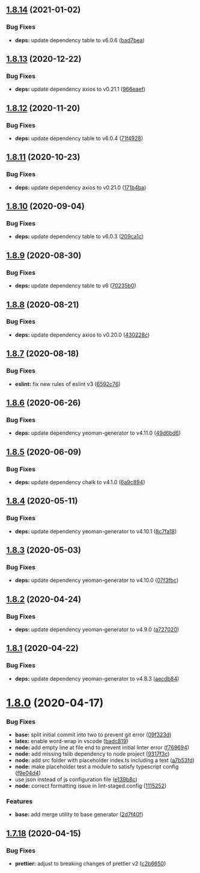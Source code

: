 ## [1.8.14](https://github.com/MichaelHettmer/generator-mht/compare/v1.8.13...v1.8.14) (2021-01-02)


### Bug Fixes

* **deps:** update dependency table to v6.0.6 ([bad7bea](https://github.com/MichaelHettmer/generator-mht/commit/bad7bea148a9b79dcf12f8709d88dee652709dc6))

## [1.8.13](https://github.com/MichaelHettmer/generator-mht/compare/v1.8.12...v1.8.13) (2020-12-22)


### Bug Fixes

* **deps:** update dependency axios to v0.21.1 ([966eaef](https://github.com/MichaelHettmer/generator-mht/commit/966eaef3feefccf2a2e8caf803a7a026c6e294b7))

## [1.8.12](https://github.com/MichaelHettmer/generator-mht/compare/v1.8.11...v1.8.12) (2020-11-20)


### Bug Fixes

* **deps:** update dependency table to v6.0.4 ([71f4928](https://github.com/MichaelHettmer/generator-mht/commit/71f492886ec9138e53585ed13da89862e36d62a6))

## [1.8.11](https://github.com/MichaelHettmer/generator-mht/compare/v1.8.10...v1.8.11) (2020-10-23)


### Bug Fixes

* **deps:** update dependency axios to v0.21.0 ([171b4ba](https://github.com/MichaelHettmer/generator-mht/commit/171b4baae98229f7c2bacc8aa7267e4f5cd592cb))

## [1.8.10](https://github.com/MichaelHettmer/generator-mht/compare/v1.8.9...v1.8.10) (2020-09-04)


### Bug Fixes

* **deps:** update dependency table to v6.0.3 ([209ca1c](https://github.com/MichaelHettmer/generator-mht/commit/209ca1c245826318bd61a5f9d027aec76839c14e))

## [1.8.9](https://github.com/MichaelHettmer/generator-mht/compare/v1.8.8...v1.8.9) (2020-08-30)


### Bug Fixes

* **deps:** update dependency table to v6 ([70235b0](https://github.com/MichaelHettmer/generator-mht/commit/70235b08590269edf5ad0153b25818adc5052870))

## [1.8.8](https://github.com/MichaelHettmer/generator-mht/compare/v1.8.7...v1.8.8) (2020-08-21)


### Bug Fixes

* **deps:** update dependency axios to v0.20.0 ([430228c](https://github.com/MichaelHettmer/generator-mht/commit/430228c16c8452f9e3557c2d98c30bfd077e58bd))

## [1.8.7](https://github.com/MichaelHettmer/generator-mht/compare/v1.8.6...v1.8.7) (2020-08-18)


### Bug Fixes

* **eslint:** fix new rules of eslint v3 ([6592c76](https://github.com/MichaelHettmer/generator-mht/commit/6592c76ac407f81e2c2bdf8991f2cc8f3b18b2c3))

## [1.8.6](https://github.com/MichaelHettmer/generator-mht/compare/v1.8.5...v1.8.6) (2020-06-26)


### Bug Fixes

* **deps:** update dependency yeoman-generator to v4.11.0 ([49d6bd6](https://github.com/MichaelHettmer/generator-mht/commit/49d6bd6ba4d8f1b9b2805e048a2df59db28992f9))

## [1.8.5](https://github.com/MichaelHettmer/generator-mht/compare/v1.8.4...v1.8.5) (2020-06-09)


### Bug Fixes

* **deps:** update dependency chalk to v4.1.0 ([6a9c894](https://github.com/MichaelHettmer/generator-mht/commit/6a9c894317e8e36d7c28cf6af0152f06130d9245))

## [1.8.4](https://github.com/MichaelHettmer/generator-mht/compare/v1.8.3...v1.8.4) (2020-05-11)


### Bug Fixes

* **deps:** update dependency yeoman-generator to v4.10.1 ([8c7fa18](https://github.com/MichaelHettmer/generator-mht/commit/8c7fa181542af2a466382c9bd2b766b09cb70ece))

## [1.8.3](https://github.com/MichaelHettmer/generator-mht/compare/v1.8.2...v1.8.3) (2020-05-03)


### Bug Fixes

* **deps:** update dependency yeoman-generator to v4.10.0 ([07f3fbc](https://github.com/MichaelHettmer/generator-mht/commit/07f3fbc02e8813d8738d96cec78616275d8e83c9))

## [1.8.2](https://github.com/MichaelHettmer/generator-mht/compare/v1.8.1...v1.8.2) (2020-04-24)


### Bug Fixes

* **deps:** update dependency yeoman-generator to v4.9.0 ([a727020](https://github.com/MichaelHettmer/generator-mht/commit/a72702026e699b9f222ea884bee65f4a3da61370))

## [1.8.1](https://github.com/MichaelHettmer/generator-mht/compare/v1.8.0...v1.8.1) (2020-04-22)


### Bug Fixes

* **deps:** update dependency yeoman-generator to v4.8.3 ([aecdb84](https://github.com/MichaelHettmer/generator-mht/commit/aecdb8417024ff15ddde86df332f30e3a95bb04d))

# [1.8.0](https://github.com/MichaelHettmer/generator-mht/compare/v1.7.18...v1.8.0) (2020-04-17)


### Bug Fixes

* **base:** split initial commit into two to prevent git error ([09f323d](https://github.com/MichaelHettmer/generator-mht/commit/09f323dac1ace96eb304b735cd8a59a415aa6031))
* **latex:** enable word-wrap in vscode ([badc819](https://github.com/MichaelHettmer/generator-mht/commit/badc8199f07a40e99ddcb3a278fc004e38e81c9a))
* **node:** add empty line at file end to prevent initial linter error ([f769694](https://github.com/MichaelHettmer/generator-mht/commit/f76969429dbd3031b20eb59d037f48660b69be9f))
* **node:** add missing tslib dependency to node project ([9317f3c](https://github.com/MichaelHettmer/generator-mht/commit/9317f3cd1a278f5853ecf3eebe7b0903fa2e5a43))
* **node:** add src folder with placeholder index.ts including a test ([a7b53fd](https://github.com/MichaelHettmer/generator-mht/commit/a7b53fd73c4119bdb51198c3905a08fe063c8931))
* **node:** make placeholder test a module to satisfy typescript config ([f9e04d4](https://github.com/MichaelHettmer/generator-mht/commit/f9e04d4c93f27ffa00f2930ae3f1471cb7ffb62c))
* use json instead of js configuration file ([e139b8c](https://github.com/MichaelHettmer/generator-mht/commit/e139b8c968bac2767eeb6e1d5aabdc2f5735e37c))
* **node:** correct formatting issue in lint-staged.config ([1115252](https://github.com/MichaelHettmer/generator-mht/commit/1115252f05f27f52f368775301a36e4a2502f29a))


### Features

* **base:** add merge utility to base generator ([2d7f40f](https://github.com/MichaelHettmer/generator-mht/commit/2d7f40f350c40f0208544c9dedb619829b1f7248))

## [1.7.18](https://github.com/MichaelHettmer/generator-mht/compare/v1.7.17...v1.7.18) (2020-04-15)


### Bug Fixes

* **prettier:** adjust to breaking changes of prettier v2 ([c2b6650](https://github.com/MichaelHettmer/generator-mht/commit/c2b66508bdf99563f75243e2b71bc81a2858937a))

